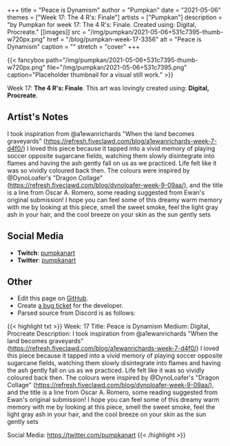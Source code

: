 +++
title =       "Peace is Dynamism"
author =      "Pumpkan"
date =        "2021-05-06"
themes =      ["Week 17: The 4 R's: Finale"]
artists =     ["Pumpkan"]
description = "by Pumpkan for week 17: The 4 R's: Finale. Created using: Digital, Procreate."
[[images]]
      src = "/img/pumpkan/2021-05-06+531c7395-thumb-w720px.png"
      href = "/blog/pumpkan-week-17-3356"
      alt = "Peace is Dynamism"
      caption = ""
      stretch = "cover"
+++

{{< fancybox path="/img/pumpkan/2021-05-06+531c7395-thumb-w720px.png" file="/img/pumpkan/2021-05-06+531c7395.png" caption="Placeholder thumbnail for a visual still work." >}}


Week 17: **The 4 R's: Finale**. This art was lovingly created using: **Digital, Procreate**.

## Artist's Notes

I took inspiration from @a1ewanrichards "When the land becomes graveyards" (https://refresh.fiveclawd.com/blog/a1ewanrichards-week-7-d4f0/) I loved this piece because it tapped into a vivid memory of playing soccer opposite sugarcane fields, watching them slowly disintegrate into flames and having the ash gently fall on us as we practiced. Life felt like it was so vividly coloured back then. The colours were inspired by @DynoLoafer's "Dragon Collage" (https://refresh.fiveclawd.com/blog/dynoloafer-week-9-09aa/), and the title is a line from Oscar A. Romero, some reading suggested from Ewan's original submission! 
I hope you can feel some of this dreamy warm memory with me by looking at this piece, smell the sweet smoke, feel the light gray ash in your hair, and the cool breeze on your skin as the sun gently sets

## Social Media

- **Twitch**: <a href='https://twitch.tv/pumpkanart' target='_blank'>pumpkanart</a>
- **Twitter**: <a href='https://twitter.com/pumpkanart' target='_blank'>pumpkanart</a>

## Other

- Edit this page on [GitHub](https://github.com/teaminkling/web-refresh/edit/main/content/blog/pumpkan-week-17-3356.md).
- Create [a bug ticket](https://github.com/teaminkling/web-refresh/issues/new?assignees=&labels=bug&template=problem-report.md&title=) for the developer.
- Parsed source from Discord is as follows:

{{< highlight txt >}}
Week: 17
Title: Peace is Dynamism
Medium: Digital, Procreate
Description: I took inspiration from @a1ewanrichards "When the land becomes graveyards" (https://refresh.fiveclawd.com/blog/a1ewanrichards-week-7-d4f0/) I loved this piece because it tapped into a vivid memory of playing soccer opposite sugarcane fields, watching them slowly disintegrate into flames and having the ash gently fall on us as we practiced. Life felt like it was so vividly coloured back then. The colours were inspired by @DynoLoafer's "Dragon Collage" (https://refresh.fiveclawd.com/blog/dynoloafer-week-9-09aa/), and the title is a line from Oscar A. Romero, some reading suggested from Ewan's original submission! 
I hope you can feel some of this dreamy warm memory with me by looking at this piece, smell the sweet smoke, feel the light gray ash in your hair, and the cool breeze on your skin as the sun gently sets 

Social Media: https://twitter.com/pumpkanart
{{< /highlight >}}